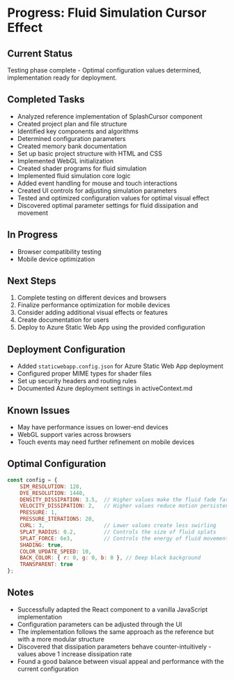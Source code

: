# Progress: Fluid Simulation Cursor Effect

## Current Status
Testing phase complete - Optimal configuration values determined, implementation ready for deployment.

## Completed Tasks
- Analyzed reference implementation of SplashCursor component
- Created project plan and file structure
- Identified key components and algorithms
- Determined configuration parameters
- Created memory bank documentation
- Set up basic project structure with HTML and CSS
- Implemented WebGL initialization
- Created shader programs for fluid simulation
- Implemented fluid simulation core logic
- Added event handling for mouse and touch interactions
- Created UI controls for adjusting simulation parameters
- Tested and optimized configuration values for optimal visual effect
- Discovered optimal parameter settings for fluid dissipation and movement

## In Progress
- Browser compatibility testing
- Mobile device optimization

## Next Steps
1. Complete testing on different devices and browsers
2. Finalize performance optimization for mobile devices
3. Consider adding additional visual effects or features
4. Create documentation for users
5. Deploy to Azure Static Web App using the provided configuration

## Deployment Configuration
- Added `staticwebapp.config.json` for Azure Static Web App deployment
- Configured proper MIME types for shader files
- Set up security headers and routing rules
- Documented Azure deployment settings in activeContext.md

## Known Issues
- May have performance issues on lower-end devices
- WebGL support varies across browsers
- Touch events may need further refinement on mobile devices

## Optimal Configuration
```javascript
const config = {
    SIM_RESOLUTION: 128,
    DYE_RESOLUTION: 1440,
    DENSITY_DISSIPATION: 3.5,  // Higher values make the fluid fade faster
    VELOCITY_DISSIPATION: 2,   // Higher values reduce motion persistence
    PRESSURE: 1,
    PRESSURE_ITERATIONS: 20,
    CURL: 3,                   // Lower values create less swirling
    SPLAT_RADIUS: 0.2,         // Controls the size of fluid splats
    SPLAT_FORCE: 6e3,          // Controls the energy of fluid movement
    SHADING: true,
    COLOR_UPDATE_SPEED: 10,
    BACK_COLOR: { r: 0, g: 0, b: 0 }, // Deep black background
    TRANSPARENT: true
};
```

## Notes
- Successfully adapted the React component to a vanilla JavaScript implementation
- Configuration parameters can be adjusted through the UI
- The implementation follows the same approach as the reference but with a more modular structure
- Discovered that dissipation parameters behave counter-intuitively - values above 1 increase dissipation rate
- Found a good balance between visual appeal and performance with the current configuration
